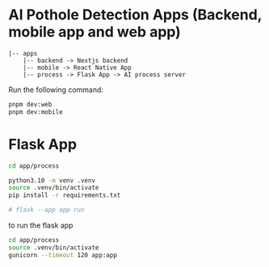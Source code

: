 # AI Pothole Detection Apps (Backend, mobile app and web app)

```
|-- apps
    |-- backend -> Nextjs backend
    |-- mobile -> React Native App
    |-- process -> Flask App -> AI process server
```


Run the following command:

```sh
pnpm dev:web 
pnpm dev:mobile
```

# Flask App
```sh
cd app/process

python3.10 -m venv .venv
source .venv/bin/activate
pip install -r requirements.txt

# flask --app app run   
```

to run the flask app
```sh
cd app/process
source .venv/bin/activate
gunicorn --timeout 120 app:app 
```

